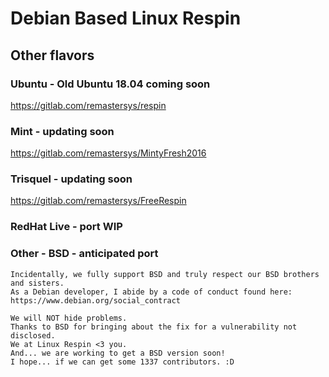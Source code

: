 # Debian Based Linux Respin


## Other flavors
### Ubuntu - Old Ubuntu 18.04 coming soon
https://gitlab.com/remastersys/respin

### Mint - updating soon
https://gitlab.com/remastersys/MintyFresh2016

### Trisquel - updating soon

https://gitlab.com/remastersys/FreeRespin

### RedHat Live - port WIP
### Other - BSD - anticipated port 
    Incidentally, we fully support BSD and truly respect our BSD brothers and sisters.
    As a Debian developer, I abide by a code of conduct found here:
    https://www.debian.org/social_contract
    
    We will NOT hide problems.
    Thanks to BSD for bringing about the fix for a vulnerability not disclosed. 
    We at Linux Respin <3 you. 
    And... we are working to get a BSD version soon! 
    I hope... if we can get some 1337 contributors. :D
    


